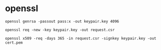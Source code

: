 # openssl

    openssl genrsa -passout pass:x -out keypair.key 4096
    
    openssl req -new -key keypair.key -out request.csr
    
    openssl x509 -req -days 365 -in request.csr -signkey keypair.key -out cert.pem
